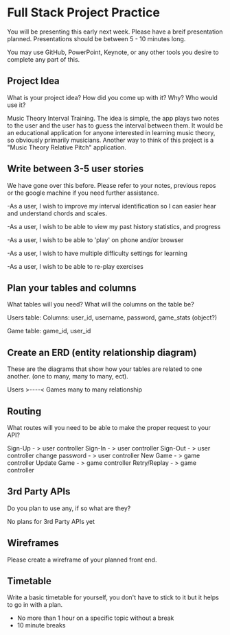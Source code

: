# Full Stack Project Practice

You will be presenting this early next week.  Please have a breif presentation
planned.  Presentations should be between 5 - 10 minutes long.

You may use GitHub, PowerPoint, Keynote, or any other tools you desire to
complete any part of this.

## Project Idea

What is your project idea?  How did you come up with it? Why? Who would use it?

Music Theory Interval Training. The idea is simple, the app plays two notes to
the user and the user has to guess the interval between them. It would be an
educational application for anyone interested in learning music theory, so
obviously primarily musicians. Another way to think of this project is a
"Music Theory Relative Pitch" application.

## Write between 3-5 user stories

We have gone over this before. Please refer to your notes, previous repos or the
google machine if you need further assistance.

-As a user, I wish to improve my interval identification so I can easier
hear and understand chords and scales.

-As a user, I wish to be able to view my past history statistics, and progress

-As a user, I wish to be able to 'play' on phone and/or browser

-As a user, I wish to have multiple difficulty settings for learning

-As a user, I wish to be able to re-play exercises

## Plan your tables and columns

What tables will you need? What will the columns on the table be?

Users table: Columns: user_id, username, password, game_stats (object?)

Game table: game_id, user_id


## Create an ERD (entity relationship diagram)

These are the diagrams that show how your tables are related to one another.
(one to many, many to many, ect).

Users >----< Games   many to many relationship

## Routing

What routes will you need to be able to make the proper request to your API?

Sign-Up - > user controller
Sign-In - > user controller
Sign-Out - > user controller
change password - > user controller
New Game - > game controller
Update Game - > game controller
Retry/Replay - > game controller

## 3rd Party APIs

Do you plan to use any, if so what are they?

No plans for 3rd Party APIs yet

## Wireframes

Please create a wireframe of your planned front end.



## Timetable

Write a basic timetable for yourself, you don't have to stick to it but it
helps to go in with a plan.

- No more than 1 hour on a specific topic without a break
- 10 minute breaks

